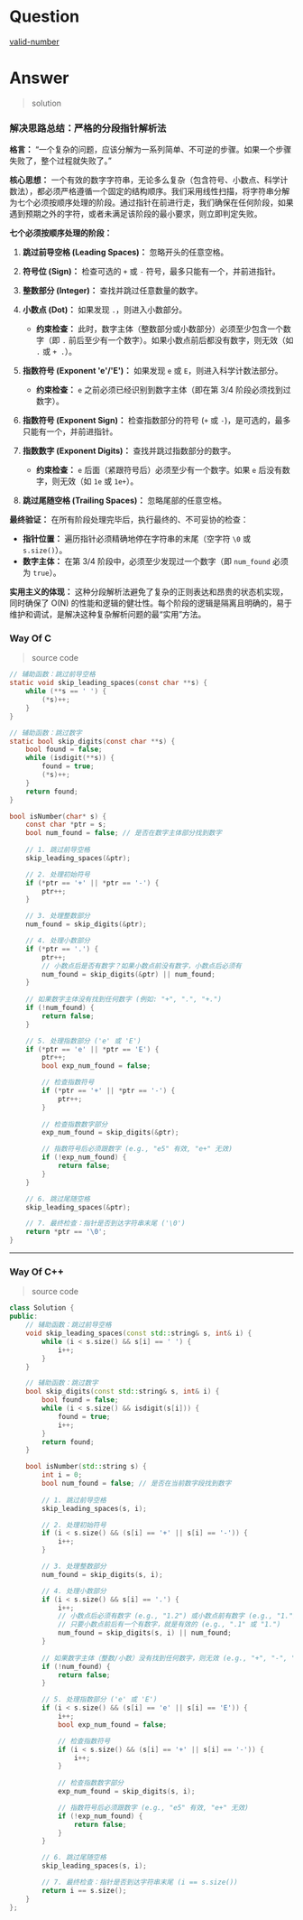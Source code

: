 # Question

[valid-number](https://leetcode.cn/problems/valid-number/)



# Answer

> solution

### **解决思路总结：严格的分段指针解析法**

**格言：** “一个复杂的问题，应该分解为一系列简单、不可逆的步骤。如果一个步骤失败了，整个过程就失败了。”

**核心思想：**
一个有效的数字字符串，无论多么复杂（包含符号、小数点、科学计数法），都必须严格遵循一个固定的结构顺序。我们采用线性扫描，将字符串分解为七个必须按顺序处理的阶段。通过指针在前进行走，我们确保在任何阶段，如果遇到预期之外的字符，或者未满足该阶段的最小要求，则立即判定失败。

**七个必须按顺序处理的阶段：**

1.  **跳过前导空格 (Leading Spaces)：** 忽略开头的任意空格。
2.  **符号位 (Sign)：** 检查可选的 `+` 或 `-` 符号，最多只能有一个，并前进指针。
3.  **整数部分 (Integer)：** 查找并跳过任意数量的数字。
4.  **小数点 (Dot)：** 如果发现 `.`，则进入小数部分。
    *   **约束检查：** 此时，数字主体（整数部分或小数部分）必须至少包含一个数字（即 `.` 前后至少有一个数字）。如果小数点前后都没有数字，则无效（如 `.` 或 `+ .`）。
5.  **指数符号 (Exponent 'e'/'E')：** 如果发现 `e` 或 `E`，则进入科学计数法部分。
    *   **约束检查：** `e` 之前必须已经识别到数字主体（即在第 3/4 阶段必须找到过数字）。
6.  **指数符号 (Exponent Sign)：** 检查指数部分的符号 (`+` 或 `-`)，是可选的，最多只能有一个，并前进指针。
7.  **指数数字 (Exponent Digits)：** 查找并跳过指数部分的数字。
    *   **约束检查：** `e` 后面（紧跟符号后）必须至少有一个数字。如果 `e` 后没有数字，则无效（如 `1e` 或 `1e+`）。

8.  **跳过尾随空格 (Trailing Spaces)：** 忽略尾部的任意空格。

**最终验证：**
在所有阶段处理完毕后，执行最终的、不可妥协的检查：
*   **指针位置：** 遍历指针必须精确地停在字符串的末尾（空字符 `\0` 或 `s.size()`）。
*   **数字主体：** 在第 3/4 阶段中，必须至少发现过一个数字（即 `num_found` 必须为 `true`）。

**实用主义的体现：**
这种分段解析法避免了复杂的正则表达和昂贵的状态机实现，同时确保了 O(N) 的性能和逻辑的健壮性。每个阶段的逻辑是隔离且明确的，易于维护和调试，是解决这种复杂解析问题的最“实用”方法。

### Way Of C

> source code

```c
// 辅助函数：跳过前导空格
static void skip_leading_spaces(const char **s) {
    while (**s == ' ') {
        (*s)++;
    }
}

// 辅助函数：跳过数字
static bool skip_digits(const char **s) {
    bool found = false;
    while (isdigit(**s)) {
        found = true;
        (*s)++;
    }
    return found;
}

bool isNumber(char* s) {
    const char *ptr = s;
    bool num_found = false; // 是否在数字主体部分找到数字
    
    // 1. 跳过前导空格
    skip_leading_spaces(&ptr);

    // 2. 处理初始符号
    if (*ptr == '+' || *ptr == '-') {
        ptr++;
    }

    // 3. 处理整数部分
    num_found = skip_digits(&ptr);

    // 4. 处理小数部分
    if (*ptr == '.') {
        ptr++;
        // 小数点后是否有数字？如果小数点前没有数字，小数点后必须有
        num_found = skip_digits(&ptr) || num_found;
    }
    
    // 如果数字主体没有找到任何数字 (例如: "+", ".", "+.")
    if (!num_found) {
        return false;
    }

    // 5. 处理指数部分 ('e' 或 'E')
    if (*ptr == 'e' || *ptr == 'E') {
        ptr++;
        bool exp_num_found = false;

        // 检查指数符号
        if (*ptr == '+' || *ptr == '-') {
            ptr++;
        }
        
        // 检查指数数字部分
        exp_num_found = skip_digits(&ptr);

        // 指数符号后必须跟数字 (e.g., "e5" 有效, "e+" 无效)
        if (!exp_num_found) {
            return false;
        }
    }

    // 6. 跳过尾随空格
    skip_leading_spaces(&ptr);

    // 7. 最终检查：指针是否到达字符串末尾 ('\0')
    return *ptr == '\0';
}
```

---

### Way Of C++

> source code

```c++
class Solution {
public:
    // 辅助函数：跳过前导空格
    void skip_leading_spaces(const std::string& s, int& i) {
        while (i < s.size() && s[i] == ' ') {
            i++;
        }
    }

    // 辅助函数：跳过数字
    bool skip_digits(const std::string& s, int& i) {
        bool found = false;
        while (i < s.size() && isdigit(s[i])) {
            found = true;
            i++;
        }
        return found;
    }

    bool isNumber(std::string s) {
        int i = 0;
        bool num_found = false; // 是否在当前数字段找到数字
        
        // 1. 跳过前导空格
        skip_leading_spaces(s, i);

        // 2. 处理初始符号
        if (i < s.size() && (s[i] == '+' || s[i] == '-')) {
            i++;
        }

        // 3. 处理整数部分
        num_found = skip_digits(s, i);

        // 4. 处理小数部分
        if (i < s.size() && s[i] == '.') {
            i++;
            // 小数点后必须有数字 (e.g., "1.2") 或小数点前有数字 (e.g., "1.")
            // 只要小数点前后有一个有数字，就是有效的 (e.g., ".1" 或 "1.")
            num_found = skip_digits(s, i) || num_found;
        }
        
        // 如果数字主体（整数/小数）没有找到任何数字，则无效 (e.g., "+", "-", ".", "+.")
        if (!num_found) {
            return false;
        }

        // 5. 处理指数部分 ('e' 或 'E')
        if (i < s.size() && (s[i] == 'e' || s[i] == 'E')) {
            i++;
            bool exp_num_found = false;

            // 检查指数符号
            if (i < s.size() && (s[i] == '+' || s[i] == '-')) {
                i++;
            }
            
            // 检查指数数字部分
            exp_num_found = skip_digits(s, i);

            // 指数符号后必须跟数字 (e.g., "e5" 有效, "e+" 无效)
            if (!exp_num_found) {
                return false;
            }
        }

        // 6. 跳过尾随空格
        skip_leading_spaces(s, i);

        // 7. 最终检查：指针是否到达字符串末尾 (i == s.size())
        return i == s.size();
    }
};
```
